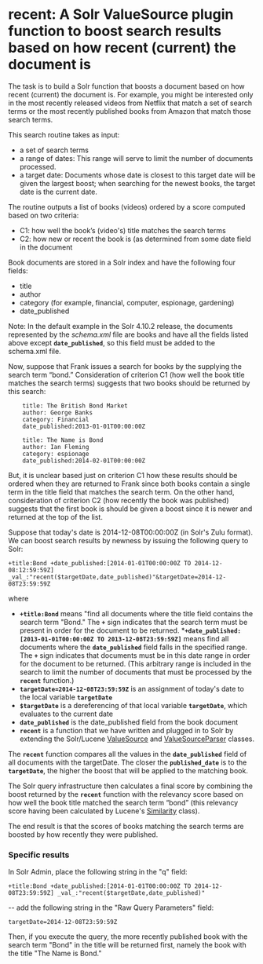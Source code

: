 # recent: A Solr ValueSource plugin function to boost search results based on how recent (current) the document is

The task is to build a Solr function that boosts a document based on how recent (current) the document is. For example, you might be interested only in the most recently released videos from Netflix that match a set of search terms or the most recently published books from Amazon that match those search terms.

This search routine takes as input:

  * a set of search terms
  * a range of dates: This range will serve to limit the number of documents processed.
  * a target date: Documents whose date is closest to this target date will be given the largest boost; when searching for the newest books, the target date is the current date.

The routine outputs a list of books (videos) ordered by a score computed based on two criteria:

  * C1: how well the book’s (video's) title matches the search terms
  * C2: how new or recent the book is (as determined from some date field in the document

Book documents are stored in a Solr index and have the following four fields:

  * title
  * author
  * category (for example, financial, computer, espionage, gardening)
  * date_published

Note: In the default example in the Solr 4.10.2 release, the documents represented by the *schema.xml* file are books and have all the fields listed above except __``date_published``__, so this field must be added to the schema.xml file.

Now, suppose that Frank issues a search for books by the supplying the search term “bond.” Consideration of criterion C1 (how well the book title matches the search terms) suggests that two books should be returned by this search:

    
        title: The British Bond Market
        author: George Banks
        category: Financial
        date_published:2013-01-01T00:00:00Z
    
        title: The Name is Bond
        author: Ian Fleming
        category: espionage
        date_published:2014-02-01T00:00:00Z
    
But, it is unclear based just on criterion C1 how these results should be ordered when they are returned to Frank since both books contain a single term in the title field that matches the search term. On the other hand, consideration of criterion C2 (how recently the book was published) suggests that the first book is should be given a boost since it is newer and returned at the top of the list.

Suppose that today's date is 2014-12-08T00:00:00Z (in Solr's Zulu format). We can boost search results by newness by issuing the following query to Solr:

    +title:Bond +date_published:[2014-01-01T00:00:00Z TO 2014-12-08:12:59:59Z] _val_:"recent($targetDate,date_published)"&targetDate=2014-12-08T23:59:59Z

where

  * __``+title:Bond``__ means "find all documents where the title field contains the search term "Bond." The __``+``__ sign indicates that the search term must be present in order for the document to be returned.
  *__``+date_published:[2013-01-01T00:00:00Z TO 2013-12-08T23:59:59Z]``__ means find all documents where the __``date_published``__ field falls in the specified range. The __``+``__ sign indicates that documents must be in this date range in order for the document to be returned. (This arbitrary range is included in the search to limit the number of documents that must be processed by the __``recent``__ function.)
  * __``targetDate=2014-12-08T23:59:59Z``__ is an assignment of today's date to the local variable __``targetDate``__
  * __``$targetDate``__ is a dereferencing of that local variable __``targetDate``__, which evaluates to the current date
  * __``date_published``__ is the date_published field from the book document
  * __``recent``__ is a function that we have written and plugged in to Solr by extending the Solr/Lucene [ValueSource](http://lucene.apache.org/core/4_10_2/queries/org/apache/lucene/queries/function/ValueSource.html?is-external=true) and [ValueSourceParser](http://lucene.apache.org/solr/4_10_2/solr-core/org/apache/solr/search/ValueSourceParser.html) classes.

The __``recent``__ function compares all the values in the __``date_published``__ field of all documents with the targetDate. The closer the __``published_date``__ is to the __``targetDate``__, the higher the boost that will be applied to the matching book.

The Solr query infrastructure then calculates a final score by combining the boost returned by the __``recent``__ function with the relevancy score based on how well the book title matched the search term “bond” (this relevancy score having been calculated by Lucene's [Similarity](http://lucene.apache.org/core/4_10_2/core/org/apache/lucene/search/similarities/Similarity.html) class).

The end result is that the scores of books matching the search terms are boosted by how recently they were published.

### Specific results

In Solr Admin, place the following string in the "q" field:
 
    +title:Bond +date_published:[2014-01-01T00:00:00Z TO 2014-12-08T23:59:59Z] _val_:"recent($targetDate,date_published)"

  -- add the following string in the "Raw Query Parameters" field:

    targetDate=2014-12-08T23:59:59Z

Then, if you execute the query, the more recently published book with the search term "Bond" in the title will be returned first, namely the book with the title "The Name is Bond."
